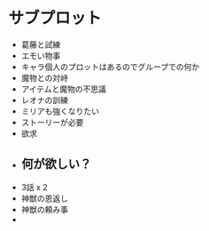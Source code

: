 # サブプロット
- 葛藤と試練
- エモい物事
- キャラ個人のプロットはあるのでグループでの何か
- 魔物との対峙
- アイテムと魔物の不思議
- レオナの訓練
- ミリアも強くなりたい
- ストーリーが必要
- 欲求
- 何が欲しい？
  - 
- 3話 x 2
- 神獣の恩返し
- 神獣の頼み事
- 
